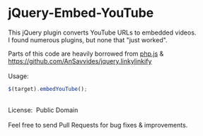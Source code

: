 # jQuery-Embed-YouTube

This jQuery plugin converts YouTube URLs to embedded videos.<br> 
I found numerous plugins, but none that "just worked".

Parts of this code are heavily borrowed from <a href="https://raw.githubusercontent.com/kvz/phpjs/master/functions/strings/str_replace.js" target="_blank">php.js</a> & <a href="https://github.com/AnSavvides/jquery.linkylinkify" target="_blank">https://github.com/AnSavvides/jquery.linkylinkify</a>
<br>
<br>
Usage:
```JavaScript
$(target).embedYouTube();
```
<br>
License:&nbsp;&nbsp;Public Domain
<br>
<br>
Feel free to send Pull Requests for bug fixes & improvements.
